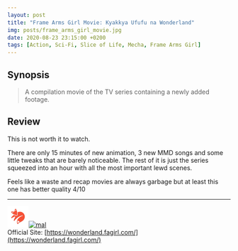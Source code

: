 ```yaml
---
layout: post
title: "Frame Arms Girl Movie: Kyakkya Ufufu na Wonderland"
img: posts/frame_arms_girl_movie.jpg 
date: 2020-08-23 23:15:00 +0200
tags: [Action, Sci-Fi, Slice of Life, Mecha, Frame Arms Girl]
---
```


## Synopsis
>A compilation movie of the TV series containing a newly added footage.

## Review
This is not worth it to watch.

There are only 15 minutes of new animation, 3 new MMD songs and some little tweaks that are barely noticeable. The rest of it is just the series squeezed into an hour with all the most important lewd scenes.
   
Feels like a waste and recap movies are always garbage but at least this one has better quality 4/10

---

[![kitsu](..\assets\img\kitsu.png)](https://kitsu.io/anime/frame-arms-girl-movie)[![mal](..\assets\img\mal.ico)](https://myanimelist.net/anime/37600/Frame_Arms_Girl_Movie__Kyakkya_Ufufu_na_Wonderland)  
Official Site: [https://wonderland.fagirl.com/](https://wonderland.fagirl.com/)